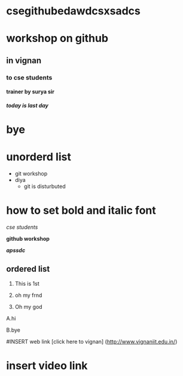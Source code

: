 # csegithubedawdcsxsadcs
# workshop on github 
## in vignan
### to cse students
#### trainer by surya sir
##### today is last day
# bye
# unorderd list
- git workshop
- diya 
  - git is disturbuted
# how to set bold and italic font
*cse students*

**github workshop**

***apssdc***

## ordered list
1. This is 1st
 
2. oh my frnd

3. Oh my god

A.hi

B.bye

#INSERT web link
[click here to vignan] (http://www.vignaniit.edu.in/)
# insert video link

























































































































































